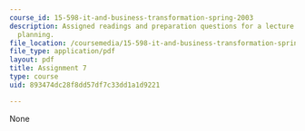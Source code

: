 ```yaml
---
course_id: 15-598-it-and-business-transformation-spring-2003
description: Assigned readings and preparation questions for a lecture on scenario
  planning.
file_location: /coursemedia/15-598-it-and-business-transformation-spring-2003/893474dc28f8dd57df7c33dd1a1d9221_assignment6.pdf
file_type: application/pdf
layout: pdf
title: Assignment 7
type: course
uid: 893474dc28f8dd57df7c33dd1a1d9221

---
```

None
